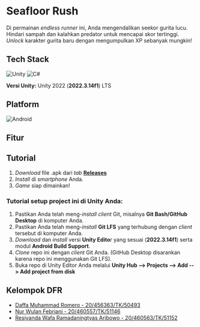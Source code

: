 # Seafloor Rush
Di permainan _endless runner_ ini, Anda mengendalikan seekor gurita lucu. Hindari sampah dan kalahkan predator untuk mencapai skor tertinggi. _Unlock_ karakter gurita baru dengan mengumpulkan XP sebanyak mungkin!

## Tech Stack
![Unity](https://img.shields.io/badge/unity-%23000000.svg?style=for-the-badge&logo=unity&logoColor=white) ![C#](https://img.shields.io/badge/c%23-%23239120.svg?style=for-the-badge&logo=c-sharp&logoColor=white)

**Versi Unity:** Unity 2022 (**2022.3.14f1**) LTS

## Platform
![Android](https://img.shields.io/badge/Android-3DDC84?style=for-the-badge&logo=android&logoColor=white)

## Fitur

## Tutorial
1. _Download_ file .apk dari _tab_ [**Releases**](https://github.com/daffaromero/seafloor-rush/releases)
2. _Install_ di _smartphone_ Anda.
3. _Game_ siap dimainkan!

### Tutorial setup project ini di Unity Anda:
1. Pastikan Anda telah meng-_install_ _client_ Git, misalnya **Git Bash/GitHub Desktop** di komputer Anda.
2. Pastikan Anda telah meng-_install_ **Git LFS** yang terhubung dengan _client_ tersebut di komputer Anda.
3. _Download_  dan _install_ versi **Unity Edito**r yang sesuai (**2022.3.14f1**) serta modul **Android Build Support**.
4. _Clone_ repo ini dengan _client_ Git Anda. (GitHub Desktop disarankan karena repo ini menggunakan Git LFS).
5. Buka repo di Unity Editor Anda melalui **Unity Hub --> Projects --> Add --> Add project from disk**

## Kelompok DFR

- [Daffa Muhammad Romero - 20/456363/TK/50493](https://www.github.com/daffaromero)
- [Nur Wulan Febriani - 20/460557/TK/51146](https://www.github.com/nrwfebriani)
- [Resiyanda Wafa Ramadaningtyas Aribowo - 20/460563/TK/51152](https://github.com/reiiiofsunshine1)
